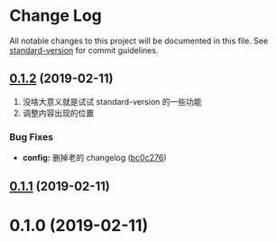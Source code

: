 # Change Log

All notable changes to this project will be documented in this file. See [standard-version](https://github.com/conventional-changelog/standard-version) for commit guidelines.

<a name="0.1.2"></a>

## [0.1.2](https://github.com/whatbook/website/compare/v0.1.1...v0.1.2) (2019-02-11)

1. 没啥大意义就是试试 standard-version 的一些功能
2. 调整内容出现的位置

### Bug Fixes

- **config:** 删掉老的 changelog ([bc0c276](https://github.com/whatbook/website/commit/bc0c276))

<a name="0.1.1"></a>

## [0.1.1](https://github.com/whatbook/website/compare/v0.1.0...v0.1.1) (2019-02-11)

<a name="0.1.0"></a>

# 0.1.0 (2019-02-11)

